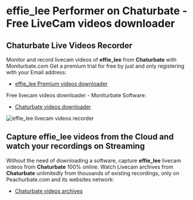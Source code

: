 # effie_lee Performer on Chaturbate - Free LiveCam videos downloader

## Chaturbate Live Videos Recorder

Monitor and record livecam videos of **effie_lee** from **Chaturbate** with Moniturbate.com
Get a premium trial for free by just and only registering with your Email address:
* [effie_lee Premium videos downloader](https://moniturbate.com/request-demo-licence-key.html)

Free livecam videos downloader - Moniturbate Software:
* [Chaturbate videos downloader](https://moniturbate.com/moniturbate-download-software.html)

![effie_lee livecam videos recorder](https://peachurnet.com/templates/moniturbate-software.png)


## Capture effie_lee videos from the Cloud and watch your recordings on Streaming

Without the need of downloading a software, capture **effie_lee** livecam videos from **Chaturbate** 100% online.
Watch Livecam archives from **Chaturbate** unlimitedly from thousands of existing recordings, only on Peachurbate.com and its websites network:
* [Chaturbate videos archives](https://peachurnet.com/)